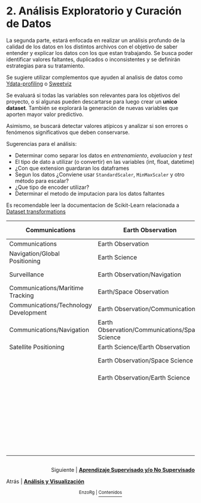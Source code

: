 # 2. Análisis Exploratorio y Curación de Datos

La segunda parte, estará enfocada en realizar un análisis profundo de la calidad de los datos en los distintos archivos con el objetivo de saber entender y explicar los datos con los que estan trabajando. Se busca poder identificar valores faltantes, duplicados o inconsistentes y se definirán estrategias para su tratamiento.

Se sugiere utilizar complementos que ayuden al analisis de datos como [Ydata-profiling](https://docs.profiling.ydata.ai/latest/getting-started/quickstart/) o [Sweetviz](https://pypi.org/project/sweetviz/)

Se evaluará si todas las variables son relevantes para los objetivos del proyecto, o si algunas pueden descartarse para luego crear un **unico dataset**. También se explorará la generación de nuevas variables que aporten mayor valor predictivo.

Asimismo, se buscará detectar valores atípicos y analizar si son errores o fenómenos significativos que deben conservarse. 

Sugerencias para el análisis:
- Determinar como separar los datos en *entrenamiento*, *evaluacion* y *test*
- El tipo de dato a utilizar (o convertir) en las variables (int, float, datetime)
- ¿Con que extension guardaran los dataframes
- Segun los datos ¿Conviene usar `StandardScaler`, `MinMaxScaler` y otro método para escalar?
- ¿Que tipo de encoder utilizar? 
- Determinar el metodo de imputacion para los datos faltantes

Es recomendable leer la documentacion de Scikit-Learn relacionada a [Dataset transformations](https://scikit-learn.org/stable/data_transforms.html)

| Communications                                | Earth Observation                                | Technology Development                      |
|-----------------------------------------------|--------------------------------------------------|--------------------------------------------|
| Communications                                | Earth Observation                                | Technology Development                      |
| Navigation/Global Positioning                 | Earth Science                                    | Space Science                               |
| Surveillance                                  | Earth Observation/Navigation                    | Technology Demonstration                    |
| Communications/Maritime Tracking              | Earth/Space Observation                          | Unknown                                     |
| Communications/Technology Development         | Earth Observation/Communications                 | Space Observation                           |
| Communications/Navigation                     | Earth Observation/Communications/Space Science   | Earth Observation/Technology Development    |
| Satellite Positioning                         | Earth Science/Earth Observation                  | Meteorological                              |
|                                               | Earth Observation/Space Science                  | Mission Extension Technology                |
|                                               | Earth Observation/Earth Science                  | Technology Development/Educational          |
|                                               |                                                  | Space Science/Technology Development        |
|                                               |                                                  | Educational                                 |
|                                               |                                                  | Platform                                    |
|                                               |                                                  | Space Science/Technology Demonstration      |


##
<p align="right">Siguiente | <b><a href="aprendizaje.md">Aprendizaje Supervisado y/o No Supervisado</a></b>
<br/>

Atrás | <b><a href="analisis_y_visualizacion.md">Análisis y Visualización</a></p>

</b><p align="center"><sup> EnzoRg | </sup><a href="../README.md"><sup>Contenidos</sup></a></p>